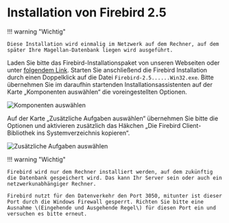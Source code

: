 ﻿
# Installation von Firebird 2.5

!!! warning "Wichtig"

	Diese Installation wird einmalig im Netzwerk auf dem Rechner, auf dem später Ihre Magellan-Datenbank liegen wird ausgeführt. 

Laden Sie bitte das Firebird-Installationspaket von unseren Webseiten oder unter [folgendem Link](https://magellan.stueber.de/download.php). Starten Sie anschließend die Firebird Installation durch einen Doppelklick auf die Datei `Firebird-2.5......Win32.exe`. Bitte übernehmen Sie im daraufhin startenden Installationsassistenten auf der Karte „Komponenten auswählen“ die voreingestellten Optionen.

![Komponenten auswählen](/assets/images/fb-components.png)

Auf der Karte „Zusätzliche Aufgaben auswählen“ übernehmen Sie bitte die Optionen und aktivieren zusätzlich das Häkchen „Die Firebird Client-Bibliothek ins Systemverzeichnis kopieren“.

![Zusätzliche Aufgaben auswählen](/assets/images/fb-tasks.png)

!!! warning "Wichtig"

	Firebird wird nur dem Rechner installiert werden, auf dem zukünftig die Datenbank gespeichert wird. Das kann Ihr Server sein oder auch ein netzwerkunabhängiger Rechner. 
	
	Firebird nutzt für den Datenverkehr den Port 3050, mitunter ist dieser Port durch die Windows Firewall gesperrt. Richten Sie bitte eine Ausnahme \(Eingehende und Ausgehende Regel\) für diesen Port ein und versuchen es bitte erneut.
